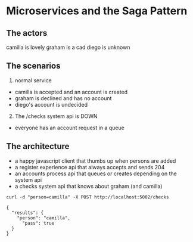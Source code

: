 # Microservices and the Saga Pattern

## The actors

camilla is lovely
graham is a cad
diego is unknown

## The scenarios

1. normal service
* camilla is accepted and an account is created
* graham is declined and has no account
* diego's account is undecided

2. The /checks system api is DOWN
* everyone has an account request in a queue

## The architecture

* a happy javascript client that thumbs up when persons are added
* a register experience api that always accepts and sends 204
* an accounts process api that queues or creates depending on the system api
* a checks system api that knows about graham (and camilla)

```
curl -d "person=camilla" -X POST http://localhost:5002/checks

{
  "results": {
    "person": "camilla",
      "pass": true
  }
}
```
